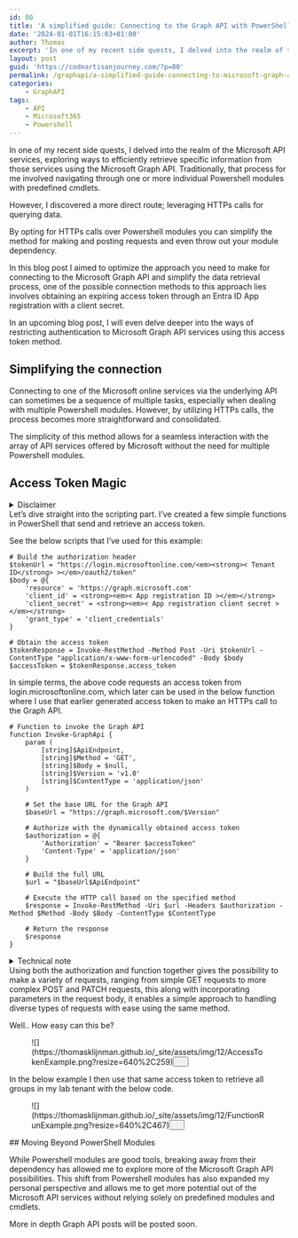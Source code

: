 ```yaml
---
id: 80
title: 'A simplified guide: Connecting to the Graph API with PowerShell'
date: '2024-01-01T16:15:03+01:00'
author: Thomas
excerpt: 'In one of my recent side quests, I delved into the realm of the Microsoft Online API services, exploring ways to efficiently specific information from those services using the Microsoft Graph API.'
layout: post
guid: 'https://codeartisanjourney.com/?p=80'
permalink: /graphapi/a-simplified-guide-connecting-to-microsoft-graph-api-with-powershell/
categories:
    - GraphAPI
tags:
    - API
    - Microsoft365
    - Powershell
---
```


In one of my recent side quests, I delved into the realm of the Microsoft API services, exploring ways to efficiently retrieve specific information from those services using the Microsoft Graph API. Traditionally, that process for me involved navigating through one or more individual Powershell modules with predefined cmdlets.

However, I discovered a more direct route; leveraging HTTPs calls for querying data.

By opting for HTTPs calls over Powershell modules you can simplify the method for making and posting requests and even throw out your module dependency.

In this blog post I aimed to optimize the approach you need to make for connecting to the Microsoft Graph API and simplify the data retrieval process, one of the possible connection methods to this approach lies involves obtaining an expiring access token through an Entra ID App registration with a client secret.

In an upcoming blog post, I will even delve deeper into the ways of restricting authentication to Microsoft Graph API services using this access token method.

## Simplifying the connection

Connecting to one of the Microsoft online services via the underlying API can sometimes be a sequence of multiple tasks, especially when dealing with multiple Powershell modules. However, by utilizing HTTPs calls, the process becomes more straightforward and consolidated.

The simplicity of this method allows for a seamless interaction with the array of API services offered by Microsoft without the need for multiple Powershell modules.

## Access Token Magic

<details class="wp-block-details has-vivid-red-color has-text-color has-link-color has-small-font-size wp-elements-d122976472ec6003c19f8ad69b44c955 is-layout-flow wp-block-details-is-layout-flow"><summary>Disclaimer</summary>This section assumes that you are already familiar with and have set up an Entra ID App registration, along with the addition of API permissions and a client secret.

</details>  
Let’s dive straight into the scripting part. I’ve created a few simple functions in PowerShell that send and retrieve an access token.

See the below scripts that I’ve used for this example:

```
# Build the authorization header
$tokenUrl = "https://login.microsoftonline.com/<em><strong>< Tenant ID</strong> ></em>/oauth2/token"
$body = @{
    'resource' = 'https://graph.microsoft.com'
    'client_id' = <strong><em>< App registration ID ></em></strong>
    'client_secret' = <strong><em>< App registration client secret ></em></strong>
    'grant_type' = 'client_credentials'
}

# Obtain the access token
$tokenResponse = Invoke-RestMethod -Method Post -Uri $tokenUrl -ContentType "application/x-www-form-urlencoded" -Body $body
$accessToken = $tokenResponse.access_token
```

In simple terms, the above code requests an access token from login.microsoftonline.com, which later can be used in the below function where I use that earlier generated access token to make an HTTPs call to the Graph API.

```
# Function to invoke the Graph API
function Invoke-GraphApi {
    param (
        [string]$ApiEndpoint,
        [string]$Method = 'GET',
        [string]$Body = $null,
        [string]$Version = 'v1.0'
        [string]$ContentType = 'application/json'
    )

    # Set the base URL for the Graph API
    $baseUrl = "https://graph.microsoft.com/$Version"

    # Authorize with the dynamically obtained access token
    $authorization = @{
        'Authorization' = "Bearer $accessToken"
        'Content-Type' = 'application/json'
    }

    # Build the full URL
    $url = "$baseUrl$ApiEndpoint"

    # Execute the HTTP call based on the specified method
    $response = Invoke-RestMethod -Uri $url -Headers $authorization -Method $Method -Body $Body -ContentType $ContentType

    # Return the response
    $response
}

```

<details class="wp-block-details has-small-font-size is-layout-flow wp-block-details-is-layout-flow"><summary>Technical note</summary>Due to limitations in the underlying method used in the .NET Framework by the Invoke-RestMethod, the body parameter can only be used when the HTTP method is not GET. That’s why this script works in Powershell 7. But can be modified to be used in Powershell 5.1.

</details>  
Using both the authorization and function together gives the possibility to make a variety of requests, ranging from simple GET requests to more complex POST and PATCH requests, this along with incorporating parameters in the request body, it enables a simple approach to handling diverse types of requests with ease using the same method.

Well.. How easy can this be?

<figure class="wp-block-image size-large wp-lightbox-container" data-wp-context="{"uploadedSrc":"http:\/\/codeartisanjourney.com\/wp-content\/uploads\/2023\/12\/AccessTokenExample.png","figureClassNames":"wp-block-image size-large","figureStyles":null,"imgClassNames":"wp-image-123","imgStyles":null,"targetWidth":1037,"targetHeight":419,"scaleAttr":false,"ariaLabel":"Enlarge image","alt":""}" data-wp-interactive="core/image">![](https://thomasklijnman.github.io/_site/assets/img/12/AccessTokenExample.png?resize=640%2C259)<button aria-haspopup="dialog" aria-label="Enlarge image" class="lightbox-trigger" data-wp-init="callbacks.initTriggerButton" data-wp-on--click="actions.showLightbox" data-wp-style--right="context.imageButtonRight" data-wp-style--top="context.imageButtonTop" type="button"> <svg fill="none" height="12" viewbox="0 0 12 12" width="12" xmlns="http://www.w3.org/2000/svg"> <path d="M2 0a2 2 0 0 0-2 2v2h1.5V2a.5.5 0 0 1 .5-.5h2V0H2Zm2 10.5H2a.5.5 0 0 1-.5-.5V8H0v2a2 2 0 0 0 2 2h2v-1.5ZM8 12v-1.5h2a.5.5 0 0 0 .5-.5V8H12v2a2 2 0 0 1-2 2H8Zm2-12a2 2 0 0 1 2 2v2h-1.5V2a.5.5 0 0 0-.5-.5H8V0h2Z" fill="#fff"></path> </svg> </button></figure>In the below example I then use that same access token to retrieve all groups in my lab tenant with the below code.

<figure class="wp-block-image size-large wp-lightbox-container" data-wp-context="{"uploadedSrc":"http:\/\/codeartisanjourney.com\/wp-content\/uploads\/2023\/12\/FunctionRunExample.png","figureClassNames":"wp-block-image size-large","figureStyles":null,"imgClassNames":"wp-image-125","imgStyles":null,"targetWidth":1153,"targetHeight":841,"scaleAttr":false,"ariaLabel":"Enlarge image","alt":""}" data-wp-interactive="core/image">![](https://thomasklijnman.github.io/_site/assets/img/12/FunctionRunExample.png?resize=640%2C467)<button aria-haspopup="dialog" aria-label="Enlarge image" class="lightbox-trigger" data-wp-init="callbacks.initTriggerButton" data-wp-on--click="actions.showLightbox" data-wp-style--right="context.imageButtonRight" data-wp-style--top="context.imageButtonTop" type="button"> <svg fill="none" height="12" viewbox="0 0 12 12" width="12" xmlns="http://www.w3.org/2000/svg"> <path d="M2 0a2 2 0 0 0-2 2v2h1.5V2a.5.5 0 0 1 .5-.5h2V0H2Zm2 10.5H2a.5.5 0 0 1-.5-.5V8H0v2a2 2 0 0 0 2 2h2v-1.5ZM8 12v-1.5h2a.5.5 0 0 0 .5-.5V8H12v2a2 2 0 0 1-2 2H8Zm2-12a2 2 0 0 1 2 2v2h-1.5V2a.5.5 0 0 0-.5-.5H8V0h2Z" fill="#fff"></path> </svg> </button></figure>## Moving Beyond PowerShell Modules

While Powershell modules are good tools, breaking away from their dependency has allowed me to explore more of the Microsoft Graph API possibilities. This shift from Powershell modules has also expanded my personal perspective and allows me to get more potential out of the Microsoft API services without relying solely on predefined modules and cmdlets.

More in depth Graph API posts will be posted soon.